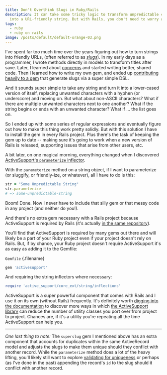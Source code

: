 ```yaml
---
title: Don't Overthink Slugs in Ruby/Rails
description: It can take some tricky logic to transform unpredictable characters
  into a URL-friendly string. But with Rails, you don't need to worry about.
tags:
  - ruby
  - ruby on rails
image: /posts/default/default-orange-03.png
---
```


I've spent far too much time over the years figuring out how to turn strings into friendly URLs, (often referred to as [_slugs_](<https://en.wikipedia.org/wiki/Slug_(publishing)>)). In my early days as a programmer, I wrote methods directly in models to transform titles after save. Later, I learned about [concerns](http://api.rubyonrails.org/v5.2/classes/ActiveSupport/Concern) and started writing better, shared code. Then I learned how to write my own gem, and ended up [contributing heavily to a gem](https://github.com/hungrymedia/superslug) that generate slugs via a super simple DSL.

And it sounds super simple to take any string and turn it into a lower-cased version of itself, replacing unwanted characters with a hyphen (or underscore) and moving on. But what about non-ASCII characters? What if there are multiple unwanted characters next to one another? What if the string begins or ends with an unwanted character? What if ... the list goes on.

So I ended up with some series of regular expressions and eventually figure out how to make this thing work pretty solidly. But with this solution I have to install the gem in every Rails project. Plus there's the task of keeping the gem up to date -- making sure it's going to work when a new version of Rails is released, supporting issues that arise from other users, etc.

A bit later, on one magical morning, everything changed when I discovered [ActiveSupport's `parameterize` inflector](http://api.rubyonrails.org/classes/ActiveSupport/Inflector.html#method-i-parameterize).

With the `parameterize` method on a string object, if I want to parameterize (or sluggify, or friendly-ize, or whatever), all I have to do is this:

```rb
str = "Some Unpredictable String"
str.parameterize
# => some-unpredictable-string
```

Boom! Done. Now I never have to include that silly gem or that messy code in any project (and neither do you!).

And there's no extra gem necessary with a Rails project because ActiveSupport is required by Rails (it's actually [in the same repository](https://github.com/rails/rails/tree/master/activesupport)).

You'll find that ActiveSupport is required by many gems out there and will likely be a part of your Ruby project even if your project doesn't rely on Rails. But, if by chance, your Ruby project doesn't require ActiveSupport it's as easy as adding it to the Gemfile:

`Gemfile` {.filename}

```rb
gem 'activesupport'
```

And requiring the string inflectors where necessary:

```rb
require 'active_support/core_ext/string/inflections'
```

ActiveSupport is a super powerful component that comes with Rails and I use it on its own (without Rails) frequently. It's definitely worth [digging into the documentation](http://guides.rubyonrails.org/active_support_core_extensions) to discover more ways in which [the ActiveSupport library](https://github.com/rails/rails/tree/master/activesupport) can reduce the number of utility classes you port over from project to project. Chances are, if it's a utility you're repeating all the time ActiveSupport can help you.

---

_One last thing to note:_ The `superslug` gem I mentioned above has an extra component that accounts for duplicates within the same ActiveRecord model and adjusts the slugs to make them unique should they conflict with another record. While the `parameterize` method does a lot of the heavy lifting, you'll likely still want to explore [validating for uniqueness](http://guides.rubyonrails.org/active_record_validations.html#uniqueness) or perhaps (as I've done in the past) appending the record's `id` to the slug should it conflict with another record.
